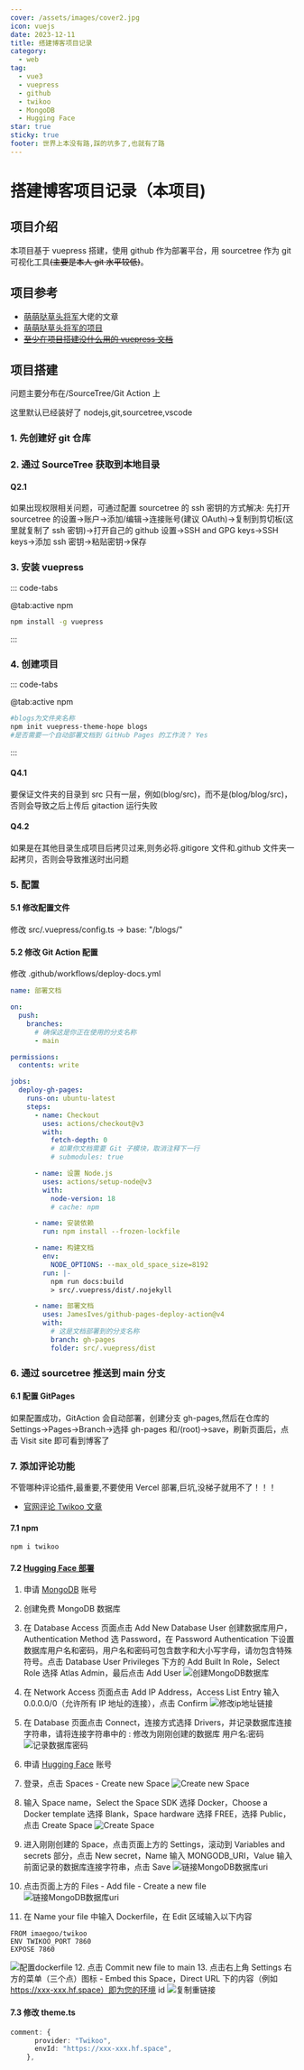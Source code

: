 ```yaml
---
cover: /assets/images/cover2.jpg
icon: vuejs
date: 2023-12-11
title: 搭建博客项目记录
category:
  - web
tag:
  - vue3
  - vuepress
  - github
  - twikoo
  - MongoDB
  - Hugging Face
star: true
sticky: true
footer: 世界上本没有路,踩的坑多了,也就有了路
---
```


# 搭建博客项目记录（本项目)

## 项目介绍

本项目基于 vuepress 搭建，使用 github 作为部署平台，用 sourcetree 作为 git 可视化工具<font color="transport">~~(主要是本人 git 水平较低)~~</font>。

## 项目参考

- [萌萌哒草头将军](https://www.51cto.com/article/761976.html)大佬的文章
- [萌萌哒草头将军的项目](https://github.com/mmdctjj/blogs2)
- [~~至少在项目搭建没什么用的 vuepress 文档~~](https://theme-hope.vuejs.press/zh/get-started/)

## 项目搭建

问题主要分布在/SourceTree/Git Action 上

这里默认已经装好了 nodejs,git,sourcetree,vscode

### 1. 先创建好 git 仓库

### 2. 通过 SourceTree 获取到本地目录

#### Q2.1

如果出现权限相关问题，可通过配置 sourcetree 的 ssh 密钥的方式解决: 先打开 sourcetree 的设置->账户->添加/编辑->连接账号(建议 OAuth)->复制到剪切板(这里就复制了 ssh 密钥)->打开自己的 github 设置->SSH and GPG keys->SSH keys->添加 ssh 密钥->粘贴密钥->保存

### 3. 安装 vuepress

::: code-tabs

@tab:active npm

```bash
npm install -g vuepress
```

:::

### 4. 创建项目

::: code-tabs

@tab:active npm

```bash
#blogs为文件夹名称
npm init vuepress-theme-hope blogs
#是否需要一个自动部署文档到 GitHub Pages 的工作流？ Yes
```

:::

#### Q4.1

要保证文件夹的目录到 src 只有一层，例如(blog/src)，而不是(blog/blog/src)，否则会导致之后上传后 gitaction 运行失败

#### Q4.2

如果是在其他目录生成项目后拷贝过来,则务必将.gitigore 文件和.github 文件夹一起拷贝，否则会导致推送时出问题

### 5. 配置

#### 5.1 修改配置文件

修改 src/.vuepress/config.ts -> base: "/blogs/"

#### 5.2 修改 Git Action 配置

修改 .github/workflows/deploy-docs.yml

```yml
name: 部署文档

on:
  push:
    branches:
      # 确保这是你正在使用的分支名称
      - main

permissions:
  contents: write

jobs:
  deploy-gh-pages:
    runs-on: ubuntu-latest
    steps:
      - name: Checkout
        uses: actions/checkout@v3
        with:
          fetch-depth: 0
          # 如果你文档需要 Git 子模块，取消注释下一行
          # submodules: true

      - name: 设置 Node.js
        uses: actions/setup-node@v3
        with:
          node-version: 18
          # cache: npm

      - name: 安装依赖
        run: npm install --frozen-lockfile

      - name: 构建文档
        env:
          NODE_OPTIONS: --max_old_space_size=8192
        run: |-
          npm run docs:build
          > src/.vuepress/dist/.nojekyll

      - name: 部署文档
        uses: JamesIves/github-pages-deploy-action@v4
        with:
          # 这是文档部署到的分支名称
          branch: gh-pages
          folder: src/.vuepress/dist
```

### 6. 通过 sourcetree 推送到 main 分支

#### 6.1 配置 GitPages

如果配置成功，GitAction 会自动部署，创建分支 gh-pages,然后在仓库的 Settings->Pages->Branch->选择 gh-pages 和/(root)->save，刷新页面后，点击 Visit site 即可看到博客了

### 7. 添加评论功能

不管哪种评论插件,最重要,不要使用 Vercel 部署,巨坑,没梯子就用不了！！！

- [官网评论 Twikoo 文章](https://theme-hope.vuejs.press/zh/guide/feature/comment.html#twikoo)

#### 7.1 npm

```
npm i twikoo
```

#### 7.2 [Hugging Face 部署](https://twikoo.js.org/backend.html#hugging-face-%E9%83%A8%E7%BD%B2)

1. 申请 [MongoDB](https://www.mongodb.com/cloud/atlas/register) 账号
2. 创建免费 MongoDB 数据库
3. 在 Database Access 页面点击 Add New Database User 创建数据库用户，Authentication Method 选 Password，在 Password Authentication 下设置数据库用户名和密码，用户名和密码可包含数字和大小写字母，请勿包含特殊符号。点击 Database User Privileges 下方的 Add Built In Role，Select Role 选择 Atlas Admin，最后点击 Add User
   ![创建MongoDB数据库](https://twikoo.js.org/assets/mongodb-1.JM5sAL8N.png)
4. 在 Network Access 页面点击 Add IP Address，Access List Entry 输入 0.0.0.0/0（允许所有 IP 地址的连接），点击 Confirm
   ![修改ip地址链接](https://twikoo.js.org/assets/mongodb-2.MBgtne_z.png)
5. 在 Database 页面点击 Connect，连接方式选择 Drivers，并记录数据库连接字符串，请将连接字符串中的 <username>:<password> 修改为刚刚创建的数据库 用户名:密码
   ![记录数据库密码](https://twikoo.js.org/assets/mongodb-3.ZQmwcPKb.png)

6. 申请 [Hugging Face](https://huggingface.co/join) 账号
7. 登录，点击 Spaces - Create new Space
   ![Create new Space](https://twikoo.js.org/assets/hugging-1.KspB7HHc.png)
8. 输入 Space name，Select the Space SDK 选择 Docker，Choose a Docker template 选择 Blank，Space hardware 选择 FREE，选择 Public，点击 Create Space
   ![ Create Space](https://twikoo.js.org/assets/hugging-2.WS7dwBRg.png)
9. 进入刚刚创建的 Space，点击页面上方的 Settings，滚动到 Variables and secrets 部分，点击 New secret，Name 输入 MONGODB_URI，Value 输入前面记录的数据库连接字符串，点击 Save
   ![链接MongoDB数据库uri](https://twikoo.js.org/assets/hugging-3.RO21f8fa.png)
10. 点击页面上方的 Files - Add file - Create a new file
    ![链接MongoDB数据库uri](https://twikoo.js.org/assets/hugging-4.CGQ0_GEa.png)
11. 在 Name your file 中输入 Dockerfile，在 Edit 区域输入以下内容

```docker
FROM imaegoo/twikoo
ENV TWIKOO_PORT 7860
EXPOSE 7860
```

![配置dockerfile](https://twikoo.js.org/assets/hugging-5.sOG7KA-2.png) 12. 点击 Commit new file to main 13. 点击右上角 Settings 右方的菜单（三个点）图标 - Embed this Space，Direct URL 下的内容（例如 https://xxx-xxx.hf.space）即为您的环境 id
![复制重链接](https://twikoo.js.org/assets/hugging-6.sbFT8BYZ.png)

#### 7.3 修改 theme.ts

```ts
comment: {
      provider: "Twikoo",
      envId: "https://xxx-xxx.hf.space",
    },
```
